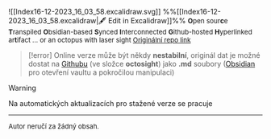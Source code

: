 
![[Index16-12-2023_16_03_58.excalidraw.svg]]
%%[[Index16-12-2023_16_03_58.excalidraw|🖋 Edit in Excalidraw]]%%
<font size = "2">**O**pen sour**c**e **T**ranspiled **O**bsidian-based **S**ynced **I**nterconnected **G**ithub-hosted **H**yperlinked ar**t**ifact 
... or an octopus with laser sight
[Originální repo link](https://github.com/antizombie35/octosight)
</font>

> [!error]
> Online verze může být někdy **nestabilní**, originál dat je možné dostat na [Githubu](https://github.com/antizombie35/octosight) (ve složce **octosight**) jako **.md** soubory ([Obsidian](https://obsidian.md/) pro otevření vaultu a pokročilou manipulaci)

>[!warning]
>Na automatických aktualizacích pro stažené verze se pracuje

***
<font size = "2">
Autor neručí za žádný obsah.<br>
</font>